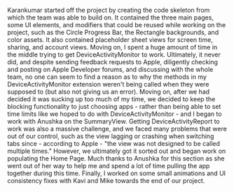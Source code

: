 Karankumar started off the project by creating the code skeleton from which the team was able to build on. It contained the three main pages, some UI elements, and modifiers that could be reused while working on the project, such as the Circle Progress Bar, the Rectangle backgrounds, and color assets. It also contained placeholder sheet views for screen time, sharing, and account views. Moving on, I spent a huge amount of time in the middle trying to get DeviceActivityMonitor to work. Ultimately, it never did, and despite sending feedback requests to Apple, diligently checking and posting on Apple Developer forums, and discussing with the whole team, no one can seem to find a reason as to why the methods in my DeviceActivityMonitor extension weren't being called when they were supposed to (but also not giving us an error). Moving on, after we had decided it was sucking up too much of my time, we decided to keep the blocking functionality to just choosing apps - rather than being able to set time limits like we hoped to do with DeviceActivityMonitor - and I began to work with Anushka on the SummaryView. Getting DeviceActivityReport to work was also a massive challenge, and we faced many problems that were out of our control, such as the view lagging or crashing when switching tabs since - according to Apple - "the view was not designed to be called multiple times." However, we ultimately got it sorted out and began work on populating the Home Page. Much thanks to Anushka for this section as she went out of her way to help me and spend a lot of time pulling the app together during this time. Finally, I worked on some small animations and UI consistency fixes with Kavi and Mike towards the end of our project.
